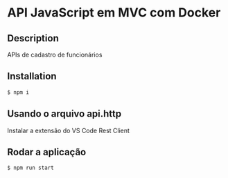 # API JavaScript em MVC com Docker


## Description

APIs de cadastro de funcionários


## Installation

```bash
$ npm i
```


## Usando o arquivo api.http 

Instalar a extensão do VS Code Rest Client


## Rodar a aplicação

```bash
$ npm run start
```
